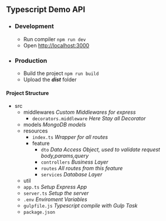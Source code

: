 ## Typescript Demo API

- ### Development
  - Run compiler ``npm run dev``
  - Open [http://localhost:3000](http://localhost:3000)
- ### Production
  - Build the project ``npm run build``
  - Upload the ***dist*** folder

#### Project Structure
- src
    - middlewares *Custom Middlewares for express*
        - ``decorators.middleware`` *Here Stay all Decorator*
    - models *MongoDB models*
    - resources
        - ``index.ts`` *Wrapper for all routes*
        - feature
            - ``dto`` *Data Access Object, used to validate request body,params,query*
            - ``controllers`` *Business Layer*
            - ``routes`` *All routes from this feature*
            - ``services`` *Database Layer*
    - util
    - ``app.ts`` *Setup Express App*
    - ``server.ts`` *Setup the server*
    - ``.env`` *Enviroment Variables*
    - ``gulpfile.js`` *Typescript compile with Gulp Task*
    - ``package.json``
